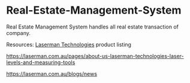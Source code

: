 # Real-Estate-Management-System
Real Estate Management System handles all real estate transaction of company.

Resources: 
<A href="https://laserman.com.au/">Laserman Technologies</a> product listing

https://laserman.com.au/pages/about-us-laserman-technologies-laser-levels-and-measuring-tools

https://laserman.com.au/blogs/news
